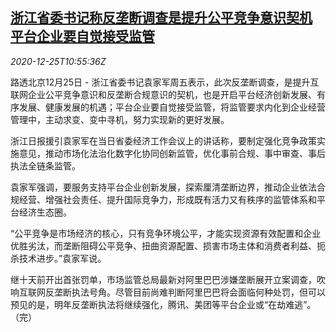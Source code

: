 <!--1608895395000-->
[浙江省委书记称反垄断调查是提升公平竞争意识契机 平台企业要自觉接受监管](https://cn.reuters.com/article/zhejiang-cpc-secretary-antitrust-fintech-idCNKBS28Z0L6)
------

<div><i>2020-12-25T10:55:36Z</i></div><p>路透北京12月25日 - 浙江省委书记袁家军周五表示，此次反垄断调查，是提升互联网企业公平竞争意识和反垄断合规意识的契机，也是开启平台经济创新发展、有序发展、健康发展的机遇；平台企业要自觉接受监管，将监管要求内化到企业经营管理中，主动求变、变中寻机，努力实现新的更好发展。</p><p>浙江日报援引袁家军在当日省委经济工作会议上的讲话称，要制定强化竞争政策实施意见，推动市场化法治化数字化协同创新监管，优化事前合规、事中审查、事后执法全链条监管。</p><p>袁家军强调，要服务支持平台企业创新发展，探索厘清垄断边界，推动企业依法合规经营、增强社会责任、提升国际竞争力，形成既有活力又有秩序的监管体系和平台经济生态圈。</p><p>“公平竞争是市场经济的核心，只有竞争环境公平，才能实现资源有效配置和企业优胜劣汰，而垄断阻碍公平竞争、扭曲资源配置、损害市场主体和消费者利益、扼杀技术进步。”袁家军说。</p><p>继十天前开出首张罚单，市场监管总局最新对阿里巴巴涉嫌垄断展开立案调查，吹响互联网反垄断执法号角。尽管目前尚难判断阿里巴巴将会面临何种处罚，但可以预见的是，明年反垄断执法将继续强化，腾讯、美团等平台企业或“在劫难逃”。（完）</p>
